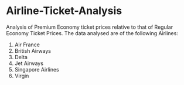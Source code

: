 # Airline-Ticket-Analysis


Analysis of Premium Economy ticket prices relative to that of Regular Economy 
Ticket Prices. The data analysed are of the following Airlines:

1. Air France
2. British Airways
3. Delta
4. Jet Airways
5. Singapore Airlines
6. Virgin
